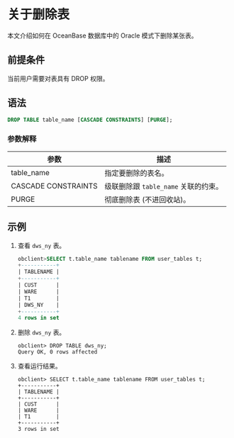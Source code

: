 关于删除表 
==========================

本文介绍如何在 OceanBase 数据库中的 Oracle 模式下删除某张表。

前提条件 
-------------------------

当前用户需要对表具有 DROP 权限。

语法 
-----------------------

```sql
DROP TABLE table_name [CASCADE CONSTRAINTS] [PURGE];
```



### 参数解释 



|         参数          |            描述             |
|---------------------|---------------------------|
| table_name          | 指定要删除的表名。                 |
| CASCADE CONSTRAINTS | 级联删除跟 `table_name` 关联的约束。 |
| PURGE               | 彻底删除表 (不进回收站)。            |



示例 
-----------------------

1. 查看 `dws_ny` 表。

   ```sql
   obclient>SELECT t.table_name tablename FROM user_tables t;
   +-----------+
   | TABLENAME |
   +-----------+
   | CUST      |
   | WARE      |
   | T1        |
   | DWS_NY    |
   +-----------+
   4 rows in set
   ```

   

2. 删除 `dws_ny` 表。

   ```unknow
   obclient> DROP TABLE dws_ny;
   Query OK, 0 rows affected
   ```

   

3. 查看运行结果。

   ```unknow
   obclient> SELECT t.table_name tablename FROM user_tables t;
   +-----------+
   | TABLENAME |
   +-----------+
   | CUST      |
   | WARE      |
   | T1        |
   +-----------+
   3 rows in set
   ```

   



